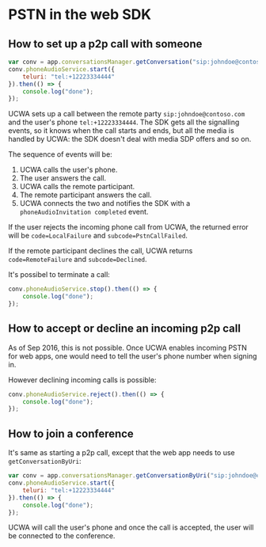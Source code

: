 # PSTN in the web SDK 

## How to set up a p2p call with someone

```js
var conv = app.conversationsManager.getConversation("sip:johndoe@contoso.com");
conv.phoneAudioService.start({
    teluri: "tel:+12223334444"
}).then(() => {
    console.log("done");
});
```

UCWA sets up a call between the remote party `sip:johndoe@contoso.com` and the user's phone `tel:+12223334444`. The SDK gets all the signalling events, so it knows when the call starts and ends, but all the media is handled by UCWA: the SDK doesn't deal with media SDP offers and so on.

The sequence of events will be:

1. UCWA calls the user's phone.
2. The user answers the call.
3. UCWA calls the remote participant.
4. The remote participant answers the call.
5. UCWA connects the two and notifies the SDK with a `phoneAudioInvitation completed` event.

If the user rejects the incoming phone call from UCWA, the returned error will be `code=LocalFailure` and  `subcode=PstnCallFailed`.

If the remote participant declines the call, UCWA returns `code=RemoteFailure` and `subcode=Declined`.

It's possibel to terminate a call:

```js
conv.phoneAudioService.stop().then(() => {
    console.log("done");
});
```

## How to accept or decline an incoming p2p call

As of Sep 2016, this is not possible. Once UCWA enables incoming PSTN for web apps, one would need to tell the user's phone number when signing in.

However declining incoming calls is possible:

```js
conv.phoneAudioService.reject().then(() => {
    console.log("done");
});
```

## How to join a conference

It's same as starting a p2p call, except that the web app needs to use `getConversationByUri`:

```js
var conv = app.conversationsManager.getConversationByUri("sip:johndoe@contoso.com;<...>:id=<...>");
conv.phoneAudioService.start({
    teluri: "tel:+12223334444"
}).then(() => {
    console.log("done");
});
```

UCWA will call the user's phone and once the call is accepted, the user will be connected to the conference.
